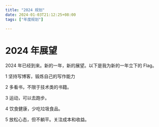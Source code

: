 ```yaml
---
title: "2024 规划"
date: 2024-01-03T21:12:25+08:00
tags: ["年度规划"]

---
```


# 2024 年展望

2024 年已经到来。新的一年，新的展望。以下是我为新的一年立下的 Flag。

1 坚持写博客，锻炼自己的写作能力

2 多看书，不限于技术类的书籍。

3 运动，可以去跑步。

4 饮食健康，少吃垃圾食品。

5 放松心态，但不躺平。关注成本和收益。
